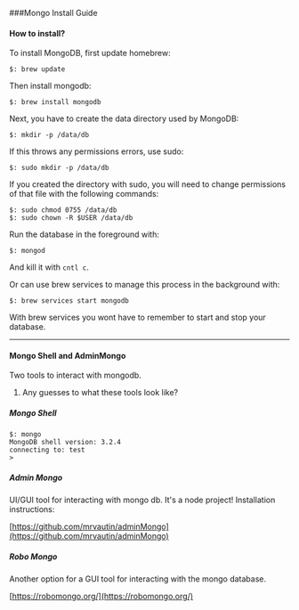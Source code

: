 ###Mongo Install Guide

#### How to install?

To install MongoDB, first update homebrew:

```
$: brew update
```
Then install mongodb:

```
$: brew install mongodb
```

Next, you have to create the data directory used by MongoDB:

```
$: mkdir -p /data/db
```

If this throws any permissions errors, use sudo:

```
$: sudo mkdir -p /data/db
```
If you created the directory with sudo, you will need to change permissions of that file with the following commands: 

```
$: sudo chmod 0755 /data/db 
$: sudo chown -R $USER /data/db
```
Run the database in the foreground with:

```
$: mongod
```
And kill it with `cntl c`.

Or can use brew services to manage this process in the background with: 

```
$: brew services start mongodb
```
With brew services you wont have to remember to start and stop your database.

-----

#### Mongo Shell and AdminMongo
Two tools to interact with mongodb.

1. Any guesses to what these tools look like?

##### Mongo Shell
```
$: mongo
MongoDB shell version: 3.2.4
connecting to: test
>
```

##### Admin Mongo
UI/GUI tool for interacting with mongo db. It's a node project! Installation instructions:
	
[https://github.com/mrvautin/adminMongo](https://github.com/mrvautin/adminMongo)

##### Robo Mongo
Another option for a GUI tool for interacting with the mongo database. 

[https://robomongo.org/](https://robomongo.org/)